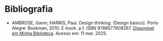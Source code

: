 # Bibliografia

* AMBROSE, Gavin; HARRIS, Paul. Design thinking. (Design básico). Porto Alegre: Bookman, 2010. E-book. p.1. ISBN 9788577808267. [Disponível em Minha Biblioteca](https://app.minhabiblioteca.com.br/reader/books/9788577808267/). Acesso em: 11 mar. 2025.
